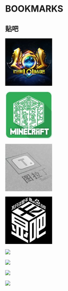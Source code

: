 # BOOKMARKS
## 贴吧
[![LOL](ExternalFiles/lolbalogo.jpg)](http://tieba.baidu.com/f?kw=lol)

[![MineCraft](ExternalFiles/mcbalogo.jpg)](http://tieba.baidu.com/f?kw=minecraft)

[![图拉丁吧](ExternalFiles/tuladinglogo.jpg)](http://tieba.baidu.com/f?fr=search&ie=utf-8&kw=%E5%9B%BE%E6%8B%89%E4%B8%81%E5%90%A7)

[![显卡吧](ExternalFiles/xiankabalogo.jpg)](http://tieba.baidu.com/f?fr=search&ie=utf-8&kw=%E6%98%BE%E5%8D%A1%E5%90%A7)

[![](ExternalFiles/)]()

[![](ExternalFiles/)]()

[![](ExternalFiles/)]()

[![](ExternalFiles/)]()